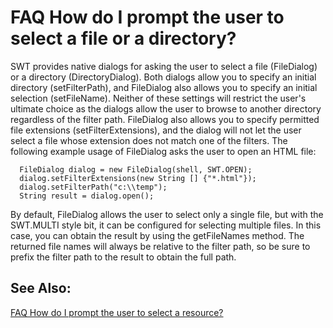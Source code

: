 FAQ How do I prompt the user to select a file or a directory?
=============================================================

SWT provides native dialogs for asking the user to select a file (FileDialog) or a directory (DirectoryDialog). Both dialogs allow you to specify an initial directory (setFilterPath), and FileDialog also allows you to specify an initial selection (setFileName). Neither of these settings will restrict the user's ultimate choice as the dialogs allow the user to browse to another directory regardless of the filter path. FileDialog also allows you to specify permitted file extensions (setFilterExtensions), and the dialog will not let the user select a file whose extension does not match one of the filters. The following example usage of FileDialog asks the user to open an HTML file:

      FileDialog dialog = new FileDialog(shell, SWT.OPEN);
      dialog.setFilterExtensions(new String [] {"*.html"});
      dialog.setFilterPath("c:\\temp");
      String result = dialog.open();
  
By default, FileDialog allows the user to select only a single file, but with the SWT.MULTI style bit, it can be configured for selecting multiple files. In this case, you can obtain the result by using the getFileNames method. The returned file names will always be relative to the filter path, so be sure to prefix the filter path to the result to obtain the full path.
  

See Also:
---------

[FAQ How do I prompt the user to select a resource?](./FAQ_How_do_I_prompt_the_user_to_select_a_resource.md "FAQ How do I prompt the user to select a resource?")

